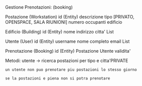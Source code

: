 Gestione Prenotazioni: (booking)

Postazione (Workstation)
 id (Entity)
    descrizione
    tipo [PRIVATO, OPENSPACE, SALA RIUNIONI]
    numero occupanti
    edificio

Edificio (Building)
 id (Entity)
    nome
    indirizzo 
    citta'
    List<Postazioni>

Utente (User)
 id (Entity)
    username
    nome completo
    email
    List<Prenotazioni>

Prenotazione (Booking)
   id (Entity)
    Postazione
    Utente
    validita'

Metodi:
	utente -> ricerca postazioni per tipo e citta'PRIVATE 

    un utente non puo prenotare piu postazioni lo stesso giorno

    se la postazioni e piena non si potra prenotare